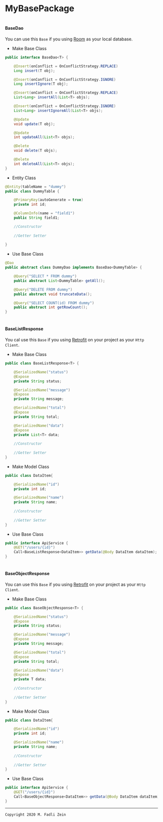 # MyBasePackage

#
#### BaseDao

You can use this `Base` if you using [Room](https://developer.android.com/training/data-storage/room?hl=id) as your local database.

- Make Base Class
```java
public interface BaseDao<T> {

    @Insert(onConflict = OnConflictStrategy.REPLACE)
    Long insert(T obj);

    @Insert(onConflict = OnConflictStrategy.IGNORE)
    Long insertIgnore(T obj);

    @Insert(onConflict = OnConflictStrategy.REPLACE)
    List<Long> insertAll(List<T> objs);

    @Insert(onConflict = OnConflictStrategy.IGNORE)
    List<Long> insertIgnoreAll(List<T> objs);

    @Update
    void update(T obj);

    @Update
    int updateAll(List<T> objs);

    @Delete
    void delete(T objs);

    @Delete
    int deleteAll(List<T> objs);
}
```

- Entity Class
```java
@Entity(tableName = "dummy")
public class DummyTable {

    @PrimaryKey(autoGenerate = true)
    private int id;

    @ColumnInfo(name = "field1")
    public String field1;

    //Constructor
    
    //Getter Setter
    
}
```

- Use Base Class
```java
@Dao
public abstract class DummyDao implements BaseDao<DummyTable> {

    @Query("SELECT * FROM dummy")
    public abstract List<DummyTable> getAll();

    @Query("DELETE FROM dummy")
    public abstract void truncateData();

    @Query("SELECT COUNT(id) FROM dummy")
    public abstract int getRowCount();
}
```

#
#### BaseListResponse
You cal use this `Base` if you using [Retrofit](https://square.github.io/retrofit/) on your project as your `Http Client`.

- Make Base Class
```java
public class BaseListResponse<T> {

    @SerializedName("status")
    @Expose
    private String status;

    @SerializedName("message")
    @Expose
    private String message;

    @SerializedName("total")
    @Expose
    private String total;

    @SerializedName("data")
    @Expose
    private List<T> data;
    
    //Constructor
    
    //Getter Setter
}
```

- Make Model Class
```java
public class DataItem{

	@SerializedName("id")
	private int id;

	@SerializedName("name")
	private String name;
    
    //Constructor
    
    //Getter Setter
}
```

- Use Base Class
```java
public interface ApiService {
    @GET("/users/{id}")
    Call<BaseListResponse<DataItem>> getData(@Body DataItem dataItem);
}
```

#
#### BaseObjectResponse
You can use this `Base` if you using [Retrofit](https://square.github.io/retrofit/) on your project as your `Http Client`.

- Make Base Class
```java
public class BaseObjectResponse<T> {

    @SerializedName("status")
    @Expose
    private String status;

    @SerializedName("message")
    @Expose
    private String message;

    @SerializedName("total")
    @Expose
    private String total;

    @SerializedName("data")
    @Expose
    private T data;
    
    //Constructor
    
    //Getter Setter
}
```

- Make Model Class
```java
public class DataItem{

	@SerializedName("id")
	private int id;

	@SerializedName("name")
	private String name;
    
    //Constructor
    
    //Getter Setter
}
```

- Use Base Class
```java
public interface ApiService {
    @GET("/users/{id}")
    Call<BaseObjectResponse<DataItem>> getData(@Body DataItem dataItem);
}
```

---

```
Copyright 2020 M. Fadli Zein
```